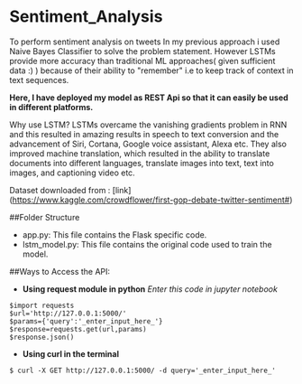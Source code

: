 # Sentiment_Analysis
To perform sentiment analysis on tweets
In my previous approach i used Naive Bayes Classifier to solve the problem statement. However LSTMs provide more accuracy than traditional ML approaches( given sufficient data :) ) because of their ability to "remember" i.e to keep track of context in text sequences.

**Here, I have deployed my model as REST Api so that it can easily be used in different platforms.**

Why use LSTM?
LSTMs overcame the vanishing gradients problem in RNN and this resulted in amazing results in speech to text conversion and the advancement of Siri, Cortana, Google voice assistant, Alexa etc. 
They also improved machine translation, which resulted in the ability to translate documents into different languages, translate images into text, text into images, and captioning video etc.

Dataset downloaded from : [link] (https://www.kaggle.com/crowdflower/first-gop-debate-twitter-sentiment#)


##Folder Structure
- app.py: This file contains the Flask specific code.
- lstm_model.py: This file contains the original code used to train the model.

##Ways to Access the API:
- **Using request module in python** 
*Enter this code in jupyter notebook*
```
$import requests
$url='http://127.0.0.1:5000/'
$params={'query':'_enter_input_here_'}
$response=requests.get(url,params) 
$response.json()  
```  
- **Using curl in the terminal**
```
$ curl -X GET http://127.0.0.1:5000/ -d query='_enter_input_here_'
```
